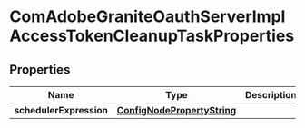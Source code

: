 
# ComAdobeGraniteOauthServerImplAccessTokenCleanupTaskProperties

## Properties
Name | Type | Description | Notes
------------ | ------------- | ------------- | -------------
**schedulerExpression** | [**ConfigNodePropertyString**](ConfigNodePropertyString.md) |  |  [optional]



